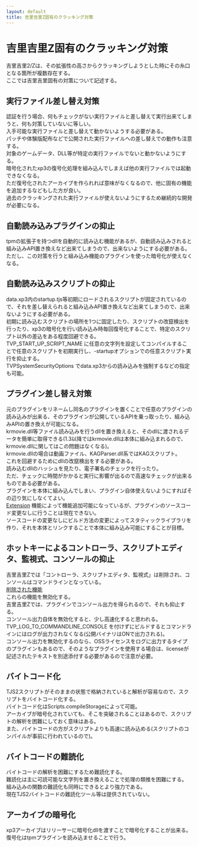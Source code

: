 ```yaml
---
layout: default
title: 吉里吉里Z固有のクラッキング対策
---
```


# 吉里吉里Z固有のクラッキング対策
吉里吉里2/Zは、その拡張性の高さからクラッキングしようとした時にその糸口となる箇所が複数存在する。  
ここでは吉里吉里固有の対策について記述する。

## 実行ファイル差し替え対策
認証を行う場合、何もチェックがない実行ファイルと差し替えて実行出来てしまうと、何も対策していないに等しい。  
入手可能な実行ファイルと差し替えて動かないようする必要がある。  
パッチや体験版配布などで公開された実行ファイルへの差し替えでの動作も注意する。  
対象のゲームデータ、DLL等が特定の実行ファイルでないと動かないようにする。  
暗号化されたxp3の復号化処理を組み込んでしまえば他の実行ファイルでは起動できなくなる。  
ただ復号化されたアーカイブを作られれば意味がなくなるので、他に固有の機能を追加するなどもした方が良い。  
過去のクラッキングされた実行ファイルが使えないようにするため継続的な開発が必要になる。

## 自動読み込みプラグインの抑止
tpmの拡張子を持つdllを自動的に読み込む機能があるが、自動読み込みされると組み込みAPI置き換えなど出来てしまうので、出来ないようにする必要がある。  
ただし、この対策を行うと組み込み機能のプラグインを使った暗号化が使えなくなる。

## 自動読み込みスクリプトの抑止
data.xp3内のstartup.tjs等初期にロードされるスクリプトが固定されているので、それを差し替えられると組み込みAPI置き換えなど出来てしまうので、出来ないようにする必要がある。  
初期に読み込むスクリプトの場所を1つに固定したり、スクリプトの改竄検出を行ったり、xp3の暗号化を行い読み込み時毎回復号化することで、特定のスクリプト以外の差込をある程度回避できる。  
TVP\_START\_UP\_SCRIPT\_NAME に任意の文字列を設定してコンパイルすることで任意のスクリプトを初期実行し、-startupオプションでの任意スクリプト実行を抑止する。  
TVPSystemSecurityOptions でdata.xp3からの読み込みを強制するなどの指定も可能。

## プラグイン差し替え対策
元のプラグインをリネームし同名のプラグインを置くことで任意のプラグインの読み込みが出来る、そのプラグインが公開しているAPIを乗っ取ったり、組み込みAPIの置き換えが可能になる。  
krmovie.dll等ファイル読み込みを行うdllを置き換えると、そのdllに渡されるデータを簡単に取得できる(1.3以降ではkrmovie.dllは本体に組み込まれるので、krmovie.dllに関してはこの問題はなくなる)。  
krmovie.dllの場合は動画ファイル、KAGParser.dll系ではKAGスクリプト。  
これを回避するためにdllの改竄検出をする必要がある。  
読み込むdllのハッシュを見たり、電子署名のチェックを行ったり。  
ただ、チェックに時間がかかると実行に影響が出るので高速なチェックが出来るものである必要がある。  
プラグインを本体に組み込んでしまい、プラグイン自体使えないようにすればその辺り気にしなくてよい。  
[Extension](http://www.kaede-software.com/2014/01/extension.html) 機能によって機能追加可能になっているが、プラグインのソースコード変更なしに行うことは現在できない。  
ソースコードの変更なしにビルド方法の変更によってスタティックライブラリを作り、それを本体とリンクすることで本体に組み込み可能にすることが目標。

## ホットキーによるコントローラ、スクリプトエディタ、監視式、コンソールの抑止
吉里吉里Zでは「コントローラ、スクリプトエディタ、監視式」は削除され、コンソールはコマンドラインとなっている。  
[削除された機能](../TJS2/deleted.md)  
これらの機能を無効化する。  
吉里吉里Zでは、プラグインでコンソール出力を得られるので、それも抑止する。  
コンソール出力自体を無効化すると、少し高速化すると思われる。
TVP\_LOG\_TO\_COMMANDLINE\_CONSOLE を付けずにビルドするとコマンドラインにはログが出力されなくなる(公開バイナリはONで出力される)。  
コンソール出力を無効化するのなら、OSSライセンスをログに出力するタイプのプラグインもあるので、そのようなプラグインを使用する場合は、licenseが記述されたテキストを別途添付する必要があるので注意が必要。

## バイトコード化
TJS2スクリプトがそのままの状態で格納されていると解析が容易なので、スクリプトをバイトコード化する。  
バイトコード化はScripts.compileStorageによって可能。  
アーカイブが暗号化されていても、そこを突破されることはあるので、スクリプトの解析を困難にしておく意味はある。  
また、バイトコードの方がスクリプトよりも高速に読み込める(スクリプトのコンパイルが事前に行われているので)。

## バイトコードの難読化
バイトコードの解析を困難にするため難読化する。  
難読化は主に可読可能な文字列を置き換えることで処理の類推を困難にする。  
組み込みの関数の難読化も同時にできるとより強力である。  
現在TJS2バイトコードの難読化ツール等は提供されていない。

## アーカイブの暗号化
xp3アーカイブはリリーサーに暗号化dllを渡すことで暗号化することが出来る。  
復号化はtpmプラグインを読み込ませることで行う。  
